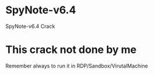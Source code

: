 # SpyNote-v6.4
SpyNote-v6.4 Crack 

# This crack not done by me 
Remember always to run it in 
RDP/Sandbox/VirutalMachine
